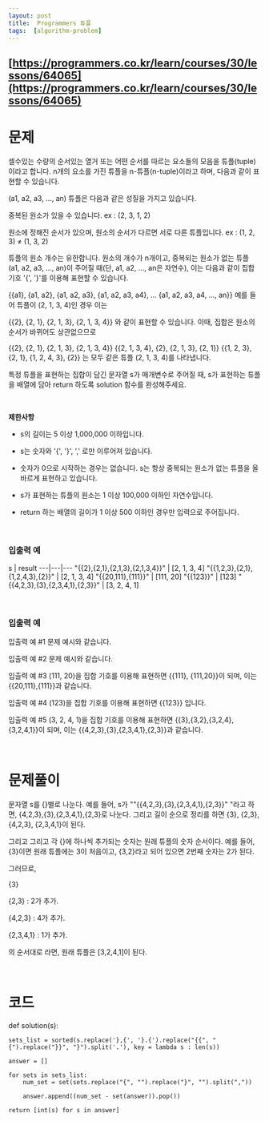 ```yaml
---
layout: post
title:  Programmers 튜플
tags:  [algorithm-problem]
--- 
```


## [https://programmers.co.kr/learn/courses/30/lessons/64065](https://programmers.co.kr/learn/courses/30/lessons/64065)

# 문제 
셀수있는 수량의 순서있는 열거 또는 어떤 순서를 따르는 요소들의 모음을 튜플(tuple)이라고 합니다. n개의 요소를 가진 튜플을 n-튜플(n-tuple)이라고 하며, 다음과 같이 표현할 수 있습니다.

(a1, a2, a3, ..., an)
튜플은 다음과 같은 성질을 가지고 있습니다.

중복된 원소가 있을 수 있습니다. ex : (2, 3, 1, 2)

원소에 정해진 순서가 있으며, 원소의 순서가 다르면 서로 다른 튜플입니다. ex : (1, 2, 3) ≠ (1, 3, 2)

튜플의 원소 개수는 유한합니다.
원소의 개수가 n개이고, 중복되는 원소가 없는 튜플 (a1, a2, a3, ..., an)이 주어질 때(단, a1, a2, ..., an은 자연수), 이는 다음과 같이 집합 기호 '{', '}'를 이용해 표현할 수 있습니다.

{{a1}, {a1, a2}, {a1, a2, a3}, {a1, a2, a3, a4}, ... {a1, a2, a3, a4, ..., an}}
예를 들어 튜플이 (2, 1, 3, 4)인 경우 이는

{{2}, {2, 1}, {2, 1, 3}, {2, 1, 3, 4}}
와 같이 표현할 수 있습니다. 이때, 집합은 원소의 순서가 바뀌어도 상관없으므로

{{2}, {2, 1}, {2, 1, 3}, {2, 1, 3, 4}}
{{2, 1, 3, 4}, {2}, {2, 1, 3}, {2, 1}}
{{1, 2, 3}, {2, 1}, {1, 2, 4, 3}, {2}}
는 모두 같은 튜플 (2, 1, 3, 4)를 나타냅니다.

특정 튜플을 표현하는 집합이 담긴 문자열 s가 매개변수로 주어질 때, s가 표현하는 튜플을 배열에 담아 return 하도록 solution 함수를 완성해주세요.

&nbsp;
&nbsp;

**제한사항**
* s의 길이는 5 이상 1,000,000 이하입니다.

* s는 숫자와 '{', '}', ',' 로만 이루어져 있습니다.

* 숫자가 0으로 시작하는 경우는 없습니다.
s는 항상 중복되는 원소가 없는 튜플을 올바르게 표현하고 있습니다.

* s가 표현하는 튜플의 원소는 1 이상 100,000 이하인 자연수입니다.

* return 하는 배열의 길이가 1 이상 500 이하인 경우만 입력으로 주어집니다.


&nbsp;

### **입출력 예**
s | result
---|---|---
"{{2},{2,1},{2,1,3},{2,1,3,4}}" | [2, 1, 3, 4]
"{{1,2,3},{2,1},{1,2,4,3},{2}}" | [2, 1, 3, 4]
"{{20,111},{111}}" | [111, 20]
"{{123}}" | [123]
"{{4,2,3},{3},{2,3,4,1},{2,3}}"  | [3, 2, 4, 1]

&nbsp;
&nbsp;
&nbsp;

### 입출력 예
입출력 예 #1
문제 예시와 같습니다.

입출력 예 #2
문제 예시와 같습니다.

입출력 예 #3
(111, 20)을 집합 기호를 이용해 표현하면 {{111}, {111,20}}이 되며, 이는 {{20,111},{111}}과 같습니다.

입출력 예 #4
(123)을 집합 기호를 이용해 표현하면 {{123}} 입니다.

입출력 예 #5
(3, 2, 4, 1)을 집합 기호를 이용해 표현하면 {{3},{3,2},{3,2,4},{3,2,4,1}}이 되며, 이는 {{4,2,3},{3},{2,3,4,1},{2,3}}과 같습니다.

&nbsp;
&nbsp;
&nbsp;

# 문제풀이
문자열 s를 {}별로 나눈다. 예를 들어, s가 ""{{4,2,3},{3},{2,3,4,1},{2,3}}"	"라고 하면, {4,2,3},{3},{2,3,4,1},{2,3}로 나눈다. 그리고 길이 순으로 정리를 하면 {3}, {2,3}, {4,2,3}, {2,3,4,1}이 된다.

그리고 그리고 각 {}에 하나씩 추가되는 숫자는 원래 튜플의 숫자 순서이다. 예를 들어, {3}이면 원래 튜플에는 3이 처음이고, {3,2}라고 되어 있으면 2번째 숫자는 2가 된다. 

그러므로, 

{3}

{2,3} : 2가 추가.

{4,2,3} : 4가 추가.

{2,3,4,1} : 1가 추가.

의 순서대로 라면, 원래 튜플은 [3,2,4,1]이 된다.

&nbsp;
&nbsp;
&nbsp;

# 코드
def solution(s):
    
    sets_list = sorted(s.replace('},{', '}.{').replace("{{", "{").replace("}}", "}").split('.'), key = lambda s : len(s))
    
    answer = []

    for sets in sets_list:
        num_set = set(sets.replace("{", "").replace("}", "").split(","))
        
        answer.append((num_set - set(answer)).pop())
        
    return [int(s) for s in answer]
~~~